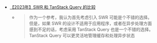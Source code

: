 - [【2023年】SWR 和 TanStack Query 的比较](https://zenn.dev/aishift/articles/288e4470cfc45e)
	- > 作为一个参考，我认为首先考虑引入 SWR 可能是个不错的选择。但是，如果 SWR 的设计不适用于应用程序，或者在异步处理方面感到不足的话，考虑采用 TanStack Query 也是一个不错的选择。TanStack Query 可以更灵活地管理缓存和处理异步状态
